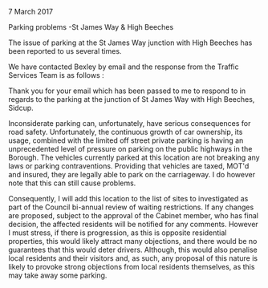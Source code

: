 7 March 2017

Parking problems -St James Way & High Beeches

The issue of parking at the St James Way junction with High Beeches has been reported to us several times.

We have contacted Bexley by email and the response from the Traffic Services Team is as follows :

Thank you for your email which has been passed to me to respond to in regards to the parking at the junction of St James Way with High Beeches, Sidcup.

Inconsiderate parking can, unfortunately, have serious consequences for road safety. Unfortunately, the continuous growth of car ownership, its usage, combined with the limited off street private parking is having an unprecedented level of pressure on parking on the public highways in the Borough. The vehicles currently parked at this location are not breaking any laws or parking contraventions. Providing that vehicles are taxed, MOT'd and insured, they are legally able to park on the carriageway. I do however note that this can still cause problems.

Consequently, I will add this location to the list of sites to investigated as part of the Council bi-annual review of waiting restrictions. If any changes are proposed, subject to the approval of the Cabinet member, who has final decision, the affected residents will be notified for any comments. However I must stress, if there is progression, as this is opposite residential properties, this would likely attract many objections, and there would be no guarantees that this would deter drivers. Although, this would also penalise local residents and their visitors and, as such, any proposal of this nature is likely to provoke strong objections from local residents themselves, as this may take away some parking.
